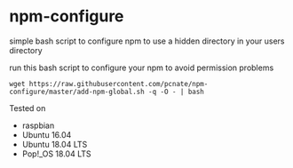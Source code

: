 # npm-configure
simple bash script to configure npm to use a hidden directory in your users directory

run this bash script to configure your npm to avoid permission problems

    wget https://raw.githubusercontent.com/pcnate/npm-configure/master/add-npm-global.sh -q -O - | bash

Tested on
* raspbian
* Ubuntu 16.04
* Ubuntu 18.04 LTS
* Pop!_OS 18.04 LTS
